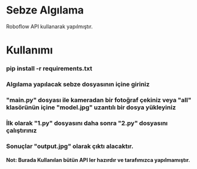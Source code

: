 # Sebze Algılama 

Roboflow API kullanarak yapılmıştır.

# Kullanımı 

### pip install -r requirements.txt
### Algılama yapılacak sebze dosyasının içine giriniz
### "main.py" dosyası ile kameradan bir fotoğraf çekiniz veya "all" klasörünün içine "model.jpg" uzantılı bir dosya yükleyiniz
### İlk olarak "1.py" dosyasını daha sonra "2.py" dosyasını çalıştırınız
### Sonuçlar "output.jpg" olarak çıktı alacaktır.




#### Not: Burada Kullanılan bütün API ler hazırdır ve tarafımızca yapılmamıştır.
